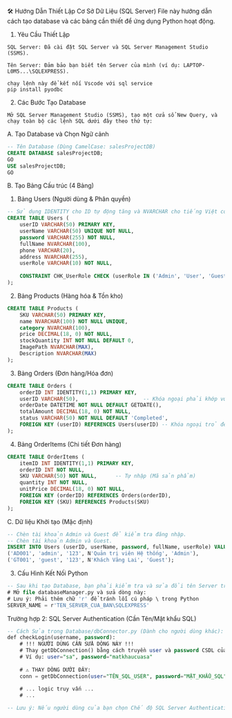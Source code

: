🛠️ Hướng Dẫn Thiết Lập Cơ Sở Dữ Liệu (SQL Server)
File này hướng dẫn cách tạo database và các bảng cần thiết để ứng dụng Python hoạt động.

1. Yêu Cầu Thiết Lập
```
SQL Server: Đã cài đặt SQL Server và SQL Server Management Studio (SSMS).

Tên Server: Đảm bảo bạn biết tên Server của mình (ví dụ: LAPTOP-L0M5...\SQLEXPRESS).

chạy lệnh này để kết nối Vscode với sql service
pip install pyodbc
```
2. Các Bước Tạo Database
```
Mở SQL Server Management Studio (SSMS), tạo một cửa sổ New Query, và chạy toàn bộ các lệnh SQL dưới đây theo thứ tự:
```
A. Tạo Database và Chọn Ngữ cảnh
```sql
-- Tên Database (Dùng CamelCase: salesProjectDB)
CREATE DATABASE salesProjectDB;
GO 
USE salesProjectDB;
GO
```

B. Tạo Bảng Cấu trúc (4 Bảng)
1. Bảng Users (Người dùng & Phân quyền)
```sql
-- Sử dụng IDENTITY cho ID tự động tăng và NVARCHAR cho tiếng Việt có dấu.
CREATE TABLE Users (
    userID VARCHAR(50) PRIMARY KEY,
    userName VARCHAR(50) UNIQUE NOT NULL, 
    password VARCHAR(255) NOT NULL,
    fullName NVARCHAR(100), 
    phone VARCHAR(20),
    address NVARCHAR(255), 
    userRole VARCHAR(10) NOT NULL,
    
    CONSTRAINT CHK_UserRole CHECK (userRole IN ('Admin', 'User', 'Guest'))
);
```
2. Bảng Products (Hàng hóa & Tồn kho)
```sql
CREATE TABLE Products (
    SKU VARCHAR(50) PRIMARY KEY,
    name NVARCHAR(100) NOT NULL UNIQUE, 
    category NVARCHAR(100), 
    price DECIMAL(18, 0) NOT NULL,
    stockQuantity INT NOT NULL DEFAULT 0,
    ImagePath NVARCHAR(MAX),
    Description NVARCHAR(MAX)
);
```
3. Bảng Orders (Đơn hàng/Hóa đơn)
```sql
CREATE TABLE Orders (
    orderID INT IDENTITY(1,1) PRIMARY KEY,
    userID VARCHAR(50),                     -- Khóa ngoại phải khớp với Users.userID (VARCHAR)
    orderDate DATETIME NOT NULL DEFAULT GETDATE(),
    totalAmount DECIMAL(18, 0) NOT NULL,
    status VARCHAR(50) NOT NULL DEFAULT 'Completed',
    FOREIGN KEY (userID) REFERENCES Users(userID) -- Khóa ngoại trỏ đến Users.userID mới
);
```
4. Bảng OrderItems (Chi tiết Đơn hàng)
```sql
CREATE TABLE OrderItems (
    itemID INT IDENTITY(1,1) PRIMARY KEY,
    orderID INT NOT NULL,   
    SKU VARCHAR(50) NOT NULL,      -- Tự nhập (Mã sản phẩm)
    quantity INT NOT NULL,
    unitPrice DECIMAL(18, 0) NOT NULL,
    FOREIGN KEY (orderID) REFERENCES Orders(orderID),
    FOREIGN KEY (SKU) REFERENCES Products(SKU)
);
```
C. Dữ liệu Khởi tạo (Mặc định)
```sql
-- Chèn tài khoản Admin và Guest để kiểm tra đăng nhập.
-- Chèn tài khoản Admin và Guest.
INSERT INTO Users (userID, userName, password, fullName, userRole) VALUES
('AD001', 'admin', '123', N'Quản trị viên Hệ thống', 'Admin'),
('GT001', 'guest', '123', N'Khách Vãng Lai', 'Guest');
```
3. Cấu Hình Kết Nối Python
```sql
-- Sau khi tạo Database, bạn phải kiểm tra và sửa đổi tên Server trong file Database/dbConnector.py:
# Mở file databaseManager.py và sửa dòng này:
# Lưu ý: Phải thêm chữ 'r' để tránh lỗi cú pháp \ trong Python
SERVER_NAME = r'TEN_SERVER_CUA_BAN\SQLEXPRESS'
```


Trường hợp 2: SQL Server Authentication (Cần Tên/Mật khẩu SQL)
```sql
-- Cách Sửa trong Database/dbConnector.py (Dành cho người dùng khác):
def checkLogin(username, password):
    # !!! NGƯỜI DÙNG CẦN SỬA DÒNG NÀY !!!
    # Thay getDbConnection() bằng cách truyền user và password CSDL của họ
    # Ví dụ: user="sa", password="matkhaucuasa"
    
    # ⚠️ THAY DÒNG DƯỚI ĐÂY:
    conn = getDbConnection(user="TÊN_SQL_USER", password="MẬT_KHẨU_SQL") 
    
    # ... logic truy vấn ...
    # ...

-- Lưu ý: Nếu người dùng của bạn chọn Chế độ SQL Server Authentication, họ phải đảm bảo rằng server đã được cấu hình sang Mixed Mode và giao thức TCP/IP đã được bật.
```